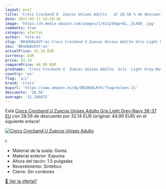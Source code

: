 ```yaml
---
layout: post
title: 'Crocs Crocband U  Zuecos Unisex Adulto   al 28.56 % de descuento'
date: 2021-03-17 14:19:18
image: 'https://m.media-amazon.com/images/I/41CptNqp+DL._SL400_.jpg'
comments: true
category: ofertas
author: 'tole.es'
slug: 'B01HQALKVY-es Crocs Crocband U Zuecos Unisex Adulto Gris Light Grey-Navy...'
sku: 'B01HQALKVY-es'
actualPrice: 32.14 EUR
currency: EUR
price: 32.14
comparePrice: 44.99 EUR
prodname: 'Crocs Crocband U  Zuecos Unisex Adulto  Gris  Light Grey-Navy   36-37 EU'
country: 'es'
flag: '🇪🇸'
brand: 'Crocs'
buyurl: 'https://www.amazon.es/dp/B01HQALKVY/?tag=tolees-21'
descuento: '28.56'
average: '31.186875'
---
```


Está [Crocs Crocband U  Zuecos Unisex Adulto  Gris  Light Grey-Navy   36-37 EU](https://www.amazon.es/dp/B01HQALKVY/?tag=tolees-21) con 28.56 de descuento por 32.14 EUR (original: 44.99 EUR) en el siguiente enlace!

[![Crocs Crocband U  Zuecos Unisex Adulto  ](https://m.media-amazon.com/images/I/41CptNqp+DL._SL400_.jpg)](https://www.amazon.es/dp/B01HQALKVY/?tag=tolees-21)

ℹ️:

- Material de la suela: Goma
- Material exterior: Espuma
- Altura del tacón: 1.5 pulgadas
- Revestimiento: Sintético
- Cierre: Sin cordones

[🛒 Ver la oferta!!](https://www.amazon.es/dp/B01HQALKVY/?tag=tolees-21)
